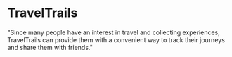 # TravelTrails
"Since many people have an interest in travel and collecting experiences, TravelTrails can provide them with a convenient way to track their journeys and share them with friends."
